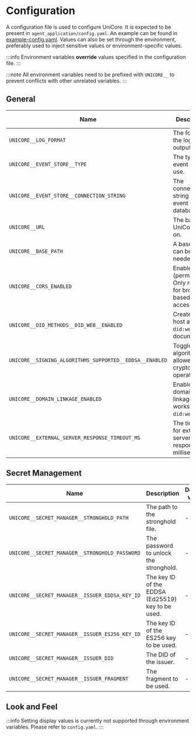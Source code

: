# Configuration

A configuration file is used to configure UniCore. It is expected to be present in `agent_application/config.yaml`. An example can be found in [example-config.yaml](example-config.yaml). Values can also be set through the environment, preferably used to inject sensitive values or environment-specific values.

:::info
Environment variables **override** values specified in the configuration file.
:::

:::note
All environment variables need to be prefixed with `UNICORE__` to prevent conflicts with other unrelated variables.
:::

## General

| Name                                                    | Description                                                       | Default value | Accepted values                          |
| ------------------------------------------------------- | ----------------------------------------------------------------- | ------------- | ---------------------------------------- |
| `UNICORE__LOG_FORMAT`                                   | The format of the log output.                                     | `json`        | `json`, `text`                           |
| `UNICORE__EVENT_STORE__TYPE`                            | The type of event store to use.                                   | -             | `in_memory`, `postgres`                  |
| `UNICORE__EVENT_STORE__CONNECTION_STRING`               | The connection string for the event store database.               | -             | `postgresql://<user>:<pass>@<host>/<db>` |
| `UNICORE__URL`                                          | The base URL UniCore runs on.                                     | -             | `https://my-domain.example.org`          |
| `UNICORE__BASE_PATH`                                    | A base path can be set if needed.                                 | -             | string                                   |
| `UNICORE__CORS_ENABLED`                                 | Enable CORS (permissive). Only required for browser-based access. | `false`       | boolean                                  |
| `UNICORE__DID_METHODS__DID_WEB__ENABLED`                | Create and host a `did:web` DID document.                         | `false`       | boolean                                  |
| `UNICORE__SIGNING_ALGORITHMS_SUPPORTED__EDDSA__ENABLED` | Toggles the algorithm allowed for cryptographic operations.       | `true`        | boolean                                  |
| `UNICORE__DOMAIN_LINKAGE_ENABLED`                       | Enable domain linkage (only works with `did:web`).                | -             | boolean                                  |
| `UNICORE__EXTERNAL_SERVER_RESPONSE_TIMEOUT_MS`          | The timeout for external server responses (in milliseconds).      | `1000`        | integer                                  |

<!-- TODO: How to document all other DID methods? -->
<!-- TODO: VP_FORMATS -->
<!-- TODO: EVENT_PUBLISHERS: even configured through env vars? -->

## Secret Management

| Name                                           | Description                                       | Default value | Accepted values               |
| ---------------------------------------------- | ------------------------------------------------- | ------------- | ----------------------------- |
| `UNICORE__SECRET_MANAGER__STRONGHOLD_PATH`     | The path to the stronghold file.                  | -             | `/var/lib/unicore/stronghold` |
| `UNICORE__SECRET_MANAGER__STRONGHOLD_PASSWORD` | The password to unlock the stronghold.            | -             | -                             |
| `UNICORE__SECRET_MANAGER__ISSUER_EDDSA_KEY_ID` | The key ID of the EDDSA (Ed25519) key to be used. | -             | -                             |
| `UNICORE__SECRET_MANAGER__ISSUER_ES256_KEY_ID` | The key ID of the ES256 key to be used.           | -             | -                             |
| `UNICORE__SECRET_MANAGER__ISSUER_DID`          | The DID of the issuer.                            | -             | -                             |
| `UNICORE__SECRET_MANAGER__ISSUER_FRAGMENT`     | The fragment to be used.                          | -             | -                             |

## Look and Feel

:::info
Setting display values is currently not supported through environment variables. Please refer to `config.yaml`.
:::

<!-- TODO: DISPLAY_0_NAME: even configured through env vars? -->
